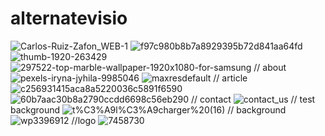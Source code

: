 # alternatevisio
![Carlos-Ruiz-Zafon_WEB-1](https://github.com/magicickey/alternatevisio/blob/main/Carlos-Ruiz-Zafon_WEB-1.jpg?raw=true)
![f97c980b8b7a8929395b72d841aa64fd](https://github.com/magicickey/alternatevisio/blob/main/f97c980b8b7a8929395b72d841aa64fd.jpg?raw=true)
![thumb-1920-263429](https://github.com/magicickey/alternatevisio/blob/main/thumb-1920-263429.jpg?raw=true)
![297522-top-marble-wallpaper-1920x1080-for-samsung](https://github.com/magicickey/alternatevisio/blob/main/297522-top-marble-wallpaper-1920x1080-for-samsung.jpg?raw=true)
// about
![pexels-iryna-jyhila-9985046](https://github.com/magicickey/alternatevisio/blob/main/pexels-iryna-jyhila-9985046.jpg?raw=true)
![maxresdefault](https://github.com/magicickey/alternatevisio/blob/main/maxresdefault.jpg?raw=true)
// article
![c256931415aca8a5220036c5891f6590](https://github.com/magicickey/alternatevisio/blob/main/c256931415aca8a5220036c5891f6590.jpg?raw=true)
![60b7aac30b8a2790ccdd6698c56eb290](https://github.com/magicickey/alternatevisio/blob/main/60b7aac30b8a2790ccdd6698c56eb290.jpg?raw=true)
// contact 
![contact_us](https://github.com/magicickey/alternatevisio/blob/main/contact_us.png?raw=true)
// test background
![t%C3%A9l%C3%A9charger%20(16)](https://github.com/magicickey/alternatevisio/blob/main/t%C3%A9l%C3%A9charger%20(16).jpg?raw=true)
// background
![wp3396912](https://github.com/magicickey/alternatevisio/blob/main/wp3396912.jpg?raw=true)
//logo
![7458730](https://github.com/magicickey/alternatevisio/blob/main/7458730.png?raw=true)
